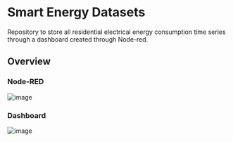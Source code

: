 # Smart Energy Datasets
Repository to store all residential electrical energy consumption time series through a dashboard created through Node-red.

## Overview

### Node-RED
![image](https://user-images.githubusercontent.com/23506996/144596730-1156fc7a-f5e4-419d-b16b-d4916a3309b6.png)

### Dashboard
![image](https://user-images.githubusercontent.com/23506996/144597455-84fe9a5f-b02b-4dcd-bd76-311dba3c49d1.png)
